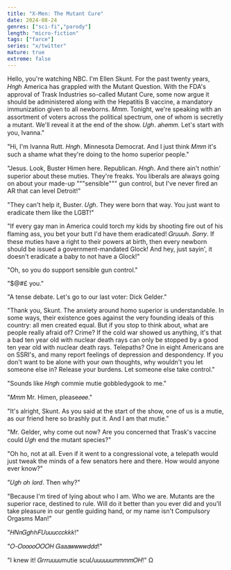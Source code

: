 ```yaml
---
title: "X-Men: The Mutant Cure"
date: 2024-08-24
genres: ["sci-fi","parody"]
length: "micro-fiction"
tags: ["farce"]
series: "x/twitter"
mature: true
extreme: false
---
```

Hello, you're watching NBC. I'm Ellen Skunt. For the past twenty years, 𝐻𝑛𝑔ℎ America has grappled with the Mutant Question. With the FDA's approval of Trask Industries so-called Mutant Cure, some now  argue it should be administered along with the Hepatitis B vaccine, a mandatory immunization given to all newborns. 𝑀𝑚𝑚. Tonight, we're speaking with an assortment of voters across the political spectrum, one of whom is secretly a mutant. We'll reveal it at the end of the show. 𝑈𝑔ℎ. 𝑎ℎ𝑒𝑚𝑚. Let's start with you, Ivanna."

"Hi, I'm Ivanna Rutt. 𝐻𝑛𝑔ℎ. Minnesota Democrat. And I just think 𝑀𝑚𝑚 it's such a shame what they're doing to the homo superior people."

"Jesus. Look, Buster Himen here. Republican. 𝐻𝑛𝑔ℎ. And there ain't nothin' superior about these muties. They're freaks. You liberals are always going on about your made-up """sensible""" gun control, but I've never fired an AR that can level Detroit!"

"They can't help it, Buster. 𝑈𝑔ℎ. They were born that way. You just want to eradicate them like the LGBT!"

"If every gay man in America could torch my kids by shooting fire out of his flaming ass, you bet your butt I'd have them eradicated! 𝐺𝑟𝑢𝑢𝑢ℎ. 𝑆𝑜𝑟𝑟𝑦. If these muties have a right to their powers at birth, then every newborn should be issued a government-mandated Glock! And hey, just sayin', it doesn't eradicate a baby to not have a Glock!"

"Oh, so you do support sensible gun control."

"$@#£ you."

"A tense debate. Let's go to our last voter: Dick Gelder."

"Thank you, Skunt. The anxiety around homo superior is understandable. In some ways, their existence goes against the very founding ideals of this country: all men created equal. But if you stop to think about, what are people really afraid of? Crime? If the cold war showed us anything, it's that a bad ten year old with nuclear death rays can only be stopped by a good ten year old with nuclear death rays. Telepaths? One in eight Americans are on SSRI's, and many report feelings of depression and despondency. If you don't want to be alone with your own thoughts, why wouldn't you let someone else in? Release your burdens. Let someone else take control."

"Sounds like 𝐻𝑛𝑔ℎ commie mutie gobbledygook to me."

"𝑀𝑚𝑚 Mr. Himen, please𝑒𝑒𝑒."

"It's alright, Skunt. As you said at the start of the show, one of us is a mutie, as our friend here so brashly put it. And I am that mutie."

"Mr. Gelder, why come out now? Are you concerned that Trask's vaccine could 𝑈𝑔ℎ end the mutant species?"

"Oh ho, not at all. Even if it went to a congressional vote, a telepath would just tweak the minds of a few senators here and there. How would anyone ever know?"

"𝑈𝑔ℎ 𝑜ℎ 𝑙𝑜𝑟𝑑. Then why?"

"Because I'm tired of lying about who I am. Who we are. Mutants are the superior race, destined to rule. Will do it better than you ever did and you'll take pleasure in our gentle guiding hand, or my name isn't Compulsory Orgasms Man!"

"𝐻𝑁𝑛𝐺𝑔ℎℎ𝐹𝑈𝑢𝑢𝑢𝑐𝑐𝑐𝑘𝑘𝑘!"

"𝑂-𝑂𝑜𝑜𝑜𝑜𝑂𝑂𝑂𝐻 𝐺𝑎𝑎𝑎𝑤𝑤𝑤𝑤𝑑𝑑𝑑!"

"I knew it! 𝐺𝑟𝑟𝑟𝑢𝑢𝑢𝑢mutie scu𝑈𝑢𝑢𝑢𝑢𝑢𝑢𝑚𝑚𝑚𝑚𝑂𝐻!" Ω
